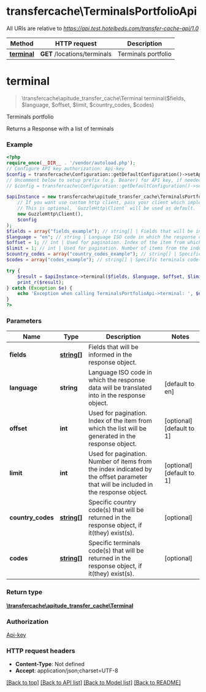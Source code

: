 # transfercache\TerminalsPortfolioApi

All URIs are relative to *https://api.test.hotelbeds.com/transfer-cache-api/1.0*

Method | HTTP request | Description
------------- | ------------- | -------------
[**terminal**](TerminalsPortfolioApi.md#terminal) | **GET** /locations/terminals | Terminals portfolio

# **terminal**
> \transfercache\apitude_transfer_cache\Terminal terminal($fields, $language, $offset, $limit, $country_codes, $codes)

Terminals portfolio

Returns a Response with a list of terminals

### Example
```php
<?php
require_once(__DIR__ . '/vendor/autoload.php');
// Configure API key authorization: Api-key
$config = transfercache\Configuration::getDefaultConfiguration()->setApiKey('Api-key', 'YOUR_API_KEY');
// Uncomment below to setup prefix (e.g. Bearer) for API key, if needed
// $config = transfercache\Configuration::getDefaultConfiguration()->setApiKeyPrefix('Api-key', 'Bearer');

$apiInstance = new transfercache\apitude_transfer_cache\TerminalsPortfolioApi(
    // If you want use custom http client, pass your client which implements `GuzzleHttp\ClientInterface`.
    // This is optional, `GuzzleHttp\Client` will be used as default.
    new GuzzleHttp\Client(),
    $config
);
$fields = array("fields_example"); // string[] | Fields that will be informed in the response object.
$language = "en"; // string | Language ISO code in which the response data will be translated into in the response object.
$offset = 1; // int | Used for pagination. Index of the item from which the list will be generated in the response object.
$limit = 1; // int | Used for pagination. Number of items from the index indicated by the offset parameter that will be included in the response object.
$country_codes = array("country_codes_example"); // string[] | Specific country code(s) that will be returned in the response object, if it(they) exist(s).
$codes = array("codes_example"); // string[] | Specific terminals code(s) that will be returned in the response object, if it(they) exist(s).

try {
    $result = $apiInstance->terminal($fields, $language, $offset, $limit, $country_codes, $codes);
    print_r($result);
} catch (Exception $e) {
    echo 'Exception when calling TerminalsPortfolioApi->terminal: ', $e->getMessage(), PHP_EOL;
}
?>
```

### Parameters

Name | Type | Description  | Notes
------------- | ------------- | ------------- | -------------
 **fields** | [**string[]**](../Model/string.md)| Fields that will be informed in the response object. |
 **language** | **string**| Language ISO code in which the response data will be translated into in the response object. | [default to en]
 **offset** | **int**| Used for pagination. Index of the item from which the list will be generated in the response object. | [optional] [default to 1]
 **limit** | **int**| Used for pagination. Number of items from the index indicated by the offset parameter that will be included in the response object. | [optional] [default to 1]
 **country_codes** | [**string[]**](../Model/string.md)| Specific country code(s) that will be returned in the response object, if it(they) exist(s). | [optional]
 **codes** | [**string[]**](../Model/string.md)| Specific terminals code(s) that will be returned in the response object, if it(they) exist(s). | [optional]

### Return type

[**\transfercache\apitude_transfer_cache\Terminal**](../Model/Terminal.md)

### Authorization

[Api-key](../../README.md#Api-key)

### HTTP request headers

 - **Content-Type**: Not defined
 - **Accept**: application/json;charset=UTF-8

[[Back to top]](#) [[Back to API list]](../../README.md#documentation-for-api-endpoints) [[Back to Model list]](../../README.md#documentation-for-models) [[Back to README]](../../README.md)


